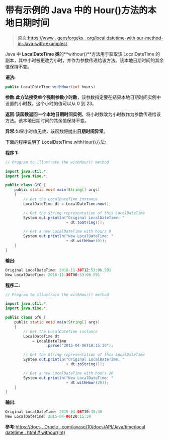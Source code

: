 # 带有示例的 Java 中的 Hour()方法的本地日期时间

> 原文:[https://www . geesforgeks . org/local datetime-with our-method-in-Java-with-examples/](https://www.geeksforgeeks.org/localdatetime-withhour-method-in-java-with-examples/)

Java 中 **LocalDateTime 类**的**withour()**方法用于获取该 LocalDateTime 的副本，其中小时被更改为小时，并作为参数传递给该方法。该本地日期时间的其余值保持不变。

**语法:**

```java
public LocalDateTime withHour(int hours)
```

**参数:**此方法接受单个强制参数**小时数**，该参数指定要在结果本地日期时间实例中设置的小时数。这个小时的值可以从 0 到 23。

**返回:**该函数返回一个**本地日期时间实例**，将小时数改为小时数作为参数传递给该方法。该本地日期时间的其余值保持不变。

**异常**:如果小时值无效，该函数将抛出**日期时间异常**。

下面的程序说明了 LocalDateTime.withHour()方法:

**程序 1:**

```java
// Program to illustrate the withHour() method

import java.util.*;
import java.time.*;

public class GfG {
    public static void main(String[] args)
    {
        // Get the LocalDateTime instance
        LocalDateTime dt = LocalDateTime.now();

        // Get the String representation of this LocalDateTime
        System.out.println("Original LocalDateTime: "
                           + dt.toString());

        // Get a new LocalDateTime with hours 0
        System.out.println("New LocalDateTime: "
                           + dt.withHour(0));
    }
}
```

**输出:**

```java
Original LocalDateTime: 2018-11-30T12:53:06.591
New LocalDateTime: 2018-11-30T00:53:06.591

```

**程序二:**

```java
// Program to illustrate the withHour() method

import java.util.*;
import java.time.*;

public class GfG {
    public static void main(String[] args)
    {
        // Get the LocalDateTime instance
        LocalDateTime dt
            = LocalDateTime
                  .parse("2015-04-06T10:15:30");

        // Get the String representation of this LocalDateTime
        System.out.println("Original LocalDateTime: "
                           + dt.toString());

        // Get a new LocalDateTime with hours 20
        System.out.println("New LocalDateTime: "
                           + dt.withHour(20));
    }
}
```

**输出:**

```java
Original LocalDateTime: 2015-04-06T10:15:30
New LocalDateTime: 2015-04-06T20:15:30

```

**参考:**[https://docs . Oracle . com/javase/10/docs/API/Java/time/local datetime . html # withour(int)](https://docs.oracle.com/javase/10/docs/api/java/time/LocalDateTime.html#withHour(int))